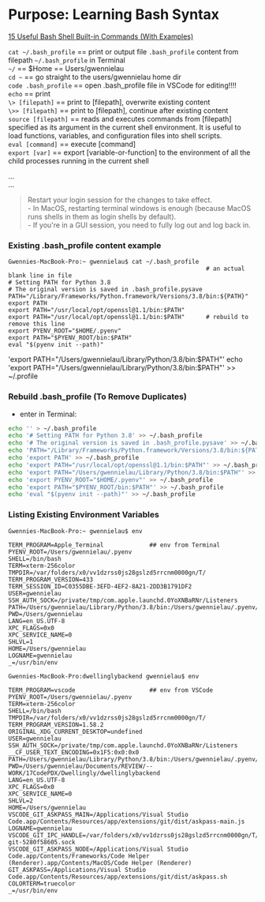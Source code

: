 # Purpose: Learning Bash Syntax 

[15 Useful Bash Shell Built-in Commands (With Examples)](https://www.thegeekstuff.com/2010/08/bash-shell-builtin-commands/)

`cat ~/.bash_profile` == print or output file `.bash_profile` content from filepath `~/.bash_profile` in Terminal  
`~/` == $Home == Users/gwennielau  
`cd ~` == go straight to the users/gwennielau home dir  
`code .bash_profile` == open .bash_profile file in VSCode for editing!!!!  
`echo` == print  
`\> [filepath]` == print to [filepath], overwrite existing content  
`\>> [filepath]` == print to [filepath], continue after existing content  
`source [filepath]` == reads and executes commands from [filepath] specified as its argument in the current shell environment. It is useful to load functions, variables, and configuration files into shell scripts.  
`eval [command]` == execute [command]  
`export [var]` == export [variable-or-function] to the environment of all the child processes running in the current shell  

...  
...  

> Restart your login session for the changes to take effect.  
    - In MacOS, restarting terminal windows is enough (because MacOS runs shells in them as login shells by default).  
    - If you're in a GUI session, you need to fully log out and log back in.  

### Existing .bash_profile content example
```terminal
Gwennies-MacBook-Pro:~ gwennielau$ cat ~/.bash_profile
                                                        # an actual blank line in file
# Setting PATH for Python 3.8  
# The original version is saved in .bash_profile.pysave  
PATH="/Library/Frameworks/Python.framework/Versions/3.8/bin:${PATH}"  
export PATH  
export PATH="/usr/local/opt/openssl@1.1/bin:$PATH"  
export PATH="/usr/local/opt/openssl@1.1/bin:$PATH"      # rebuild to remove this line
export PYENV_ROOT="$HOME/.pyenv"  
export PATH="$PYENV_ROOT/bin:$PATH"  
eval "$(pyenv init --path)"  
```

'export PATH="/Users/gwennielau/Library/Python/3.8/bin:$PATH"'
echo 'export PATH="/Users/gwennielau/Library/Python/3.8/bin:$PATH"' >> ~/.profile

### Rebuild .bash_profile (To Remove Duplicates)
- enter in Terminal:
```bash
echo '' > ~/.bash_profile
echo '# Setting PATH for Python 3.8' >> ~/.bash_profile
echo '# The original version is saved in .bash_profile.pysave' >> ~/.bash_profile
echo 'PATH="/Library/Frameworks/Python.framework/Versions/3.8/bin:${PATH}"' >> ~/.bash_profile
echo 'export PATH' >> ~/.bash_profile
echo 'export PATH="/usr/local/opt/openssl@1.1/bin:$PATH"' >> ~/.bash_profile
echo 'export PATH="/Users/gwennielau/Library/Python/3.8/bin:$PATH"' >> ~/.bash_profile
echo 'export PYENV_ROOT="$HOME/.pyenv"' >> ~/.bash_profile
echo 'export PATH="$PYENV_ROOT/bin:$PATH"' >> ~/.bash_profile
echo 'eval "$(pyenv init --path)"' >> ~/.bash_profile
```

### Listing Existing Environment Variables
```terminal
Gwennies-MacBook-Pro:~ gwennielau$ env

TERM_PROGRAM=Apple_Terminal             ## env from Terminal
PYENV_ROOT=/Users/gwennielau/.pyenv
SHELL=/bin/bash
TERM=xterm-256color
TMPDIR=/var/folders/x0/vv1dzrss0js28gslzd5rrcnm0000gn/T/
TERM_PROGRAM_VERSION=433
TERM_SESSION_ID=C0355DBE-3EFD-4EF2-8A21-2DD3B1791DF2
USER=gwennielau
SSH_AUTH_SOCK=/private/tmp/com.apple.launchd.0YoXNBaRNr/Listeners
PATH=/Users/gwennielau/Library/Python/3.8/bin:/Users/gwennielau/.pyenv/shims:/Users/gwennielau/.pyenv/bin:/usr/local/opt/openssl@1.1/bin:/usr/local/opt/openssl@1.1/bin:/Library/Frameworks/Python.framework/Versions/3.8/bin:/usr/local/bin:/usr/bin:/bin:/usr/sbin:/sbin:/usr/local/share/dotnet:~/.dotnet/tools
PWD=/Users/gwennielau
LANG=en_US.UTF-8
XPC_FLAGS=0x0
XPC_SERVICE_NAME=0
SHLVL=1
HOME=/Users/gwennielau
LOGNAME=gwennielau
_=/usr/bin/env
```

```
Gwennies-MacBook-Pro:dwellinglybackend gwennielau$ env

TERM_PROGRAM=vscode                     ## env from VSCode
PYENV_ROOT=/Users/gwennielau/.pyenv
TERM=xterm-256color
SHELL=/bin/bash
TMPDIR=/var/folders/x0/vv1dzrss0js28gslzd5rrcnm0000gn/T/
TERM_PROGRAM_VERSION=1.58.2
ORIGINAL_XDG_CURRENT_DESKTOP=undefined
USER=gwennielau
SSH_AUTH_SOCK=/private/tmp/com.apple.launchd.0YoXNBaRNr/Listeners
__CF_USER_TEXT_ENCODING=0x1F5:0x0:0x0
PATH=/Users/gwennielau/Library/Python/3.8/bin:/Users/gwennielau/.pyenv/shims:/Users/gwennielau/.pyenv/bin:/usr/local/opt/openssl@1.1/bin:/usr/local/opt/openssl@1.1/bin:/Library/Frameworks/Python.framework/Versions/3.8/bin:/usr/local/bin:/usr/bin:/bin:/usr/sbin:/sbin:/usr/local/share/dotnet:~/.dotnet/tools:/usr/local/opt/openssl@1.1/bin:/Library/Frameworks/Python.framework/Versions/3.8/bin
PWD=/Users/gwennielau/Documents/REVIEW/--WORK/17CodePDX/Dwellingly/dwellinglybackend
LANG=en_US.UTF-8
XPC_FLAGS=0x0
XPC_SERVICE_NAME=0
SHLVL=2
HOME=/Users/gwennielau
VSCODE_GIT_ASKPASS_MAIN=/Applications/Visual Studio Code.app/Contents/Resources/app/extensions/git/dist/askpass-main.js
LOGNAME=gwennielau
VSCODE_GIT_IPC_HANDLE=/var/folders/x0/vv1dzrss0js28gslzd5rrcnm0000gn/T/vscode-git-5280f58605.sock
VSCODE_GIT_ASKPASS_NODE=/Applications/Visual Studio Code.app/Contents/Frameworks/Code Helper (Renderer).app/Contents/MacOS/Code Helper (Renderer)
GIT_ASKPASS=/Applications/Visual Studio Code.app/Contents/Resources/app/extensions/git/dist/askpass.sh
COLORTERM=truecolor
_=/usr/bin/env
```




